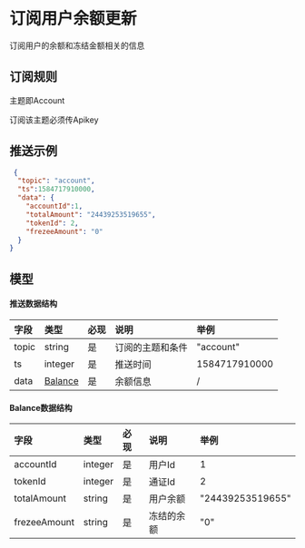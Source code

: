 # 订阅用户余额更新

订阅用户的余额和冻结金额相关的信息

## 订阅规则

主题即Account

订阅该主题必须传Apikey

## 推送示例

```json
 {
  "topic": "account",
  "ts":1584717910000,
  "data": {
    "accountId":1,
    "totalAmount": "24439253519655",
    "tokenId": 2,
    "frezeeAmount": "0"
  }
}
```

## 模型

#### 推送数据结构

| 字段  |        类型         | 必现 |       说明       |     举例      |
| :--- | :----------------- | :------ | :-------------- | :----------- |
| topic |       string        |    是    | 订阅的主题和条件 |   "account"   |
|  ts   |       integer       |    是    |     推送时间     | 1584717910000 |
| data  | [Balance](#balance) |    是    |     余额信息     |       /       |

#### <span id= "balance">Balance数据结构</span> 

|     字段     |  类型   | 必现 |    说明    |       举例       |
| :---------- | :----- | :------ | :-------- | :-------------- |
|  accountId   | integer |    是    |   用户Id   |        1         |
|   tokenId    | integer |    是    |   通证Id   |        2         |
| totalAmount  | string  |    是    |  用户余额  | "24439253519655" |
| frezeeAmount | string  |    是    | 冻结的余额 |       "0"        |

